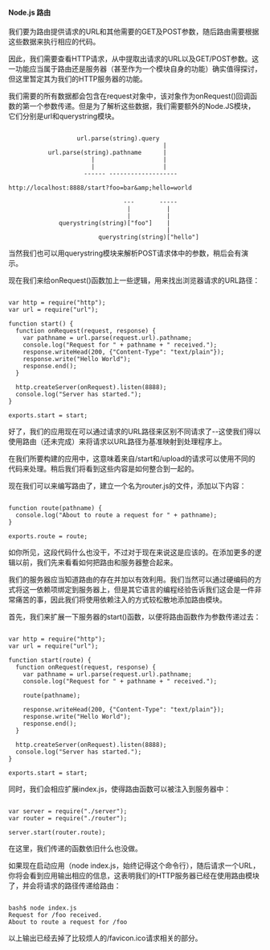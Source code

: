  
#### Node.js 路由

 我们要为路由提供请求的URL和其他需要的GET及POST参数，随后路由需要根据这些数据来执行相应的代码。

  因此，我们需要查看HTTP请求，从中提取出请求的URL以及GET/POST参数。这一功能应当属于路由还是服务器（甚至作为一个模块自身的功能）确实值得探讨，但这里暂定其为我们的HTTP服务器的功能。 

  我们需要的所有数据都会包含在request对象中，该对象作为onRequest()回调函数的第一个参数传递。但是为了解析这些数据，我们需要额外的Node.JS模块，它们分别是url和querystring模块。 

 
```

                   url.parse(string).query
                                           |
           url.parse(string).pathname      |
                       |                   |
                       |                   |
                     ------ -------------------

http://localhost:8888/start?foo=bar&amp;hello=world

                                ---       -----
                                 |          |
                                 |          |
              querystring(string)["foo"]    |
                                            |
                         querystring(string)["hello"]

```
  当然我们也可以用querystring模块来解析POST请求体中的参数，稍后会有演示。 

  现在我们来给onRequest()函数加上一些逻辑，用来找出浏览器请求的URL路径： 

 
```

var http = require("http");
var url = require("url");

function start() {
  function onRequest(request, response) {
    var pathname = url.parse(request.url).pathname;
    console.log("Request for " + pathname + " received.");
    response.writeHead(200, {"Content-Type": "text/plain"});
    response.write("Hello World");
    response.end();
  }

  http.createServer(onRequest).listen(8888);
  console.log("Server has started.");
}

exports.start = start;

```
  好了，我们的应用现在可以通过请求的URL路径来区别不同请求了--这使我们得以使用路由（还未完成）来将请求以URL路径为基准映射到处理程序上。 

  在我们所要构建的应用中，这意味着来自/start和/upload的请求可以使用不同的代码来处理。稍后我们将看到这些内容是如何整合到一起的。 

  现在我们可以来编写路由了，建立一个名为router.js的文件，添加以下内容： 

 
```

function route(pathname) {
  console.log("About to route a request for " + pathname);
}

exports.route = route;

```
  如你所见，这段代码什么也没干，不过对于现在来说这是应该的。在添加更多的逻辑以前，我们先来看看如何把路由和服务器整合起来。 


 我们的服务器应当知道路由的存在并加以有效利用。我们当然可以通过硬编码的方式将这一依赖项绑定到服务器上，但是其它语言的编程经验告诉我们这会是一件非常痛苦的事，因此我们将使用依赖注入的方式较松散地添加路由模块。

  首先，我们来扩展一下服务器的start()函数，以便将路由函数作为参数传递过去： 

 
```

var http = require("http");
var url = require("url");

function start(route) {
  function onRequest(request, response) {
    var pathname = url.parse(request.url).pathname;
    console.log("Request for " + pathname + " received.");

    route(pathname);

    response.writeHead(200, {"Content-Type": "text/plain"});
    response.write("Hello World");
    response.end();
  }

  http.createServer(onRequest).listen(8888);
  console.log("Server has started.");
}

exports.start = start;

```
  同时，我们会相应扩展index.js，使得路由函数可以被注入到服务器中： 

 
```

var server = require("./server");
var router = require("./router");

server.start(router.route);

```
  在这里，我们传递的函数依旧什么也没做。  


 如果现在启动应用（node index.js，始终记得这个命令行），随后请求一个URL，你将会看到应用输出相应的信息，这表明我们的HTTP服务器已经在使用路由模块了，并会将请求的路径传递给路由： 

 
```

bash$ node index.js
Request for /foo received.
About to route a request for /foo

```
  以上输出已经去掉了比较烦人的/favicon.ico请求相关的部分。 

 

